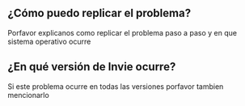 ## ¿Cómo puedo replicar el problema?
Porfavor explicanos como replicar el problema paso a paso y en que sistema operativo ocurre
## ¿En qué versión de Invie ocurre?
Si este problema ocurre en todas las versiones porfavor tambien mencionarlo
